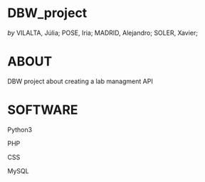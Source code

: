 **DBW_project**
===================================
*by* VILALTA, Júlia; POSE, Iria; MADRID, Alejandro; SOLER, Xavier;

# ABOUT

DBW project about creating a lab managment API

# SOFTWARE

Python3

PHP

CSS

MySQL
